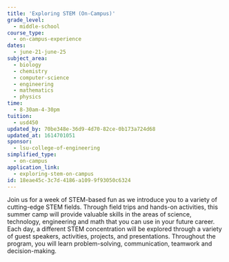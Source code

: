 ```yaml
---
title: 'Exploring STEM (On-Campus)'
grade_level:
  - middle-school
course_type:
  - on-campus-experience
dates:
  - june-21-june-25
subject_area:
  - biology
  - chemistry
  - computer-science
  - engineering
  - mathematics
  - physics
time:
  - 8-30am-4-30pm
tuition:
  - usd450
updated_by: 70be348e-36d9-4d70-82ce-0b173a724d68
updated_at: 1614701051
sponsor:
  - lsu-college-of-engineering
simplified_type:
  - on-campus
application_link:
  - exploring-stem-on-campus
id: 18eae45c-3c7d-4186-a109-9f93050c6324
---
```

Join us for a week of STEM-based fun as we introduce you to a variety of cutting-edge STEM fields. Through field trips and hands-on activities, this summer camp will provide valuable skills in the areas of science, technology, engineering and math that you can use in your future career. Each day, a different STEM concentration will be explored through a variety of guest speakers, activities, projects, and presentations. Throughout the program, you will learn problem-solving, communication, teamwork and decision-making.